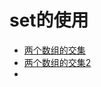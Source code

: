 # set的使用
- [两个数组的交集](https://leetcode-cn.com/problems/intersection-of-two-arrays/)
- [两个数组的交集2](https://leetcode-cn.com/problems/intersection-of-two-arrays-ii/)
- []()

